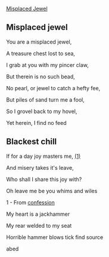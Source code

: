<div id=t>

[Misplaced Jewel](#misplaced-jewel)

</div>

## <a name=misplaced-jewel>Misplaced jewel</a>

You are a misplaced jewel,

A treasure chest lost to sea,

I grab at you with my pincer claw,

But therein is no such bead,

No pearl, or jewel to catch a hefty fee,

But piles of sand turn me a fool,

So I grovel back to my hovel,

Yet herein, I find no feed

## Blackest chill

If for a day joy masters me, [(1)](#bc-1)

And misery takes it's leave,

Who shall I share this joy with?

Oh leave me be you whims and wiles

<a name=bc-1>1</a> - From [confession](//poetryfoundation.org/poems/162511/confession-661ee98dda9bf)

My heart is a jackhammer

My rear welded to my seat

Horrible hammer blows tick find source

abed
